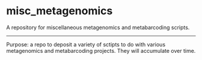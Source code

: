 # misc_metagenomics
A repository for miscellaneous metagenomics and metabarcoding scripts.

--------

Purpose: a repo to deposit a variety of sctipts to do with various metagenomics and metabarcoding projects.  They will accumulate over time.

